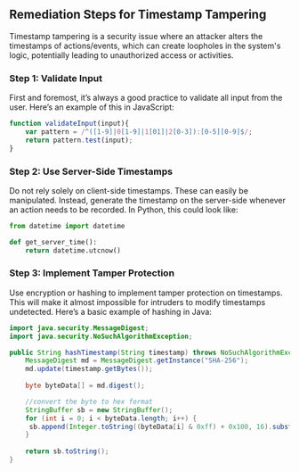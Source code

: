 

## Remediation Steps for Timestamp Tampering

Timestamp tampering is a security issue where an attacker alters the timestamps of actions/events, which can create loopholes in the system's logic, potentially leading to unauthorized access or activities.
 
### Step 1: Validate Input
First and foremost, it’s always a good practice to validate all input from the user. Here’s an example of this in JavaScript:

```javascript
function validateInput(input){
    var pattern = /^([1-9]|0[1-9]|1[01]|2[0-3]):[0-5][0-9]$/;
    return pattern.test(input);
}
```

### Step 2: Use Server-Side Timestamps
Do not rely solely on client-side timestamps. These can easily be manipulated. Instead, generate the timestamp on the server-side whenever an action needs to be recorded. In Python, this could look like:

```python
from datetime import datetime

def get_server_time():
    return datetime.utcnow()
```

### Step 3: Implement Tamper Protection
Use encryption or hashing to implement tamper protection on timestamps. This will make it almost impossible for intruders to modify timestamps undetected. Here’s a basic example of hashing in Java:

```java
import java.security.MessageDigest;
import java.security.NoSuchAlgorithmException;

public String hashTimestamp(String timestamp) throws NoSuchAlgorithmException {
    MessageDigest md = MessageDigest.getInstance("SHA-256");
    md.update(timestamp.getBytes());
    
    byte byteData[] = md.digest();

    //convert the byte to hex format
    StringBuffer sb = new StringBuffer();
    for (int i = 0; i < byteData.length; i++) {
     sb.append(Integer.toString((byteData[i] & 0xff) + 0x100, 16).substring(1));
    }
    
    return sb.toString();
}
```